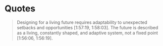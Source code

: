 # Quotes

> Designing for a living future requires adaptability to unexpected setbacks and opportunities [1:57:19, 1:58:03].
> The future is described as a living, constantly shaped, and adaptive system, not a fixed point [1:56:06, 1:56:19].
